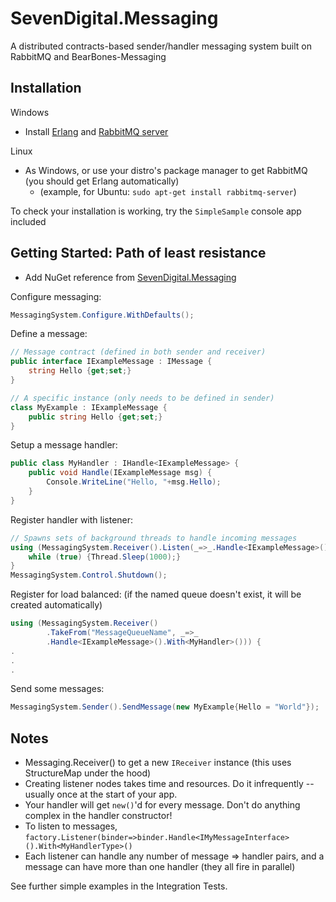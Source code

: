 SevenDigital.Messaging
======================
A distributed contracts-based sender/handler messaging system built on RabbitMQ and BearBones-Messaging

Installation
------------
Windows

* Install [Erlang](http://www.erlang.org/download.html) and [RabbitMQ server](http://www.rabbitmq.com/download.html)

Linux

* As Windows, or use your distro's package manager to get RabbitMQ (you should get Erlang automatically)
  * (example, for Ubuntu: `sudo apt-get install rabbitmq-server`)

To check your installation is working, try the `SimpleSample` console app included

Getting Started: Path of least resistance
-----------------------------------------
* Add NuGet reference from [SevenDigital.Messaging](https://nuget.org/packages/SevenDigital.Messaging)

Configure messaging:
```csharp
MessagingSystem.Configure.WithDefaults();
```

Define a message:
```csharp
// Message contract (defined in both sender and receiver)
public interface IExampleMessage : IMessage {
	string Hello {get;set;}
}

// A specific instance (only needs to be defined in sender)
class MyExample : IExampleMessage {
	public string Hello {get;set;}
}
```

Setup a message handler:
```csharp
public class MyHandler : IHandle<IExampleMessage> {
	public void Handle(IExampleMessage msg) {
		Console.WriteLine("Hello, "+msg.Hello);
	}
}
```

Register handler with listener:
```csharp
// Spawns sets of background threads to handle incoming messages
using (MessagingSystem.Receiver().Listen(_=>_.Handle<IExampleMessage>().With<MyHandler>())) {
	while (true) {Thread.Sleep(1000);}
}
MessagingSystem.Control.Shutdown();
```

Register for load balanced: (if the named queue doesn't exist, it will be created automatically)
```csharp
using (MessagingSystem.Receiver()
		.TakeFrom("MessageQueueName", _=>_
		.Handle<IExampleMessage>().With<MyHandler>())) {
.
.
.
```

Send some messages:
```csharp
MessagingSystem.Sender().SendMessage(new MyExample{Hello = "World"});
```

Notes
-----
* Messaging.Receiver() to get a new `IReceiver` instance (this uses StructureMap under the hood)
* Creating listener nodes takes time and resources. Do it infrequently -- usually once at the start of your app.
* Your handler will get `new()`'d for every message. Don't do anything complex in the handler constructor!
* To listen to messages, `factory.Listener(binder=>binder.Handle<IMyMessageInterface>().With<MyHandlerType>()`
* Each listener can handle any number of message => handler pairs, and a message can have more than one handler (they all fire in parallel)

See further simple examples in the Integration Tests.
